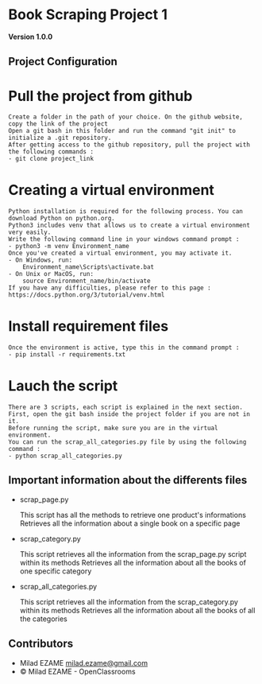 # Book Scraping Project 1 

**Version 1.0.0**


## Project Configuration

# Pull the project from github 
	
	Create a folder in the path of your choice. On the github website, copy the link of the project
	Open a git bash in this folder and run the command "git init" to initialize a .git repository.
	After getting access to the github repository, pull the project with the following commands :
	- git clone project_link

# Creating a virtual environment

	Python installation is required for the following process. You can download Python on python.org.
	Python3 includes venv that allows us to create a virtual environment very easily.
	Write the following command line in your windows command prompt :
	- python3 -m venv Environment_name
	Once you've created a virtual environment, you may activate it.
	- On Windows, run:
		Environment_name\Scripts\activate.bat
	- On Unix or MacOS, run:
		source Environment_name/bin/activate
	If you have any difficulties, please refer to this page : https://docs.python.org/3/tutorial/venv.html
	
# Install requirement files

	Once the environment is active, type this in the command prompt : 
	- pip install -r requirements.txt	

# Lauch the script 
	
	There are 3 scripts, each script is explained in the next section. 
	First, open the git bash inside the project folder if you are not in it.
	Before running the script, make sure you are in the virtual environment.
	You can run the scrap_all_categories.py file by using the following command :
	- python scrap_all_categories.py	

## Important information about the differents files 

- scrap_page.py
	
	This script has all the methods to retrieve one product's informations  
	Retrieves all the information about a single book on a specific page

- scrap_category.py
	
	This script retrieves all the information from the scrap_page.py script within its methods 
	Retrieves all the information about all the books of one specific category

- scrap_all_categories.py
	
	This script retrieves all the information from the scrap_category.py within its methods
	Retrieves all the information about all the books of all the categories

## Contributors 

- Milad EZAME <milad.ezame@gmail.com>
- © Milad EZAME - OpenClassrooms 
